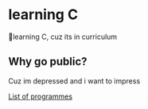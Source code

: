 # learning C

🚀learning C, cuz its in curriculum

## Why go public?

Cuz im depressed and i want to impress

[List of programmes ](programmes.md)